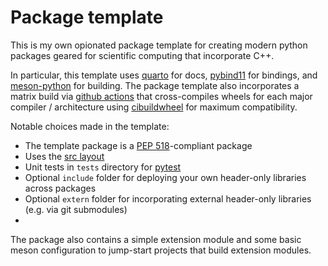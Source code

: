 # Package template 

This is my own opionated package template for creating modern python packages geared for scientific computing that incorporate C++. 

In particular, this template uses [quarto](https://quarto.org/) for docs, [pybind11](https://pybind11.readthedocs.io/en/stable/index.html) for bindings, and [meson-python](https://meson-python.readthedocs.io/en/latest/#) for building. The package template also incorporates a matrix build via [github actions]() that cross-compiles wheels for each major compiler / architecture using [cibuildwheel]() for maximum compatibility. 

Notable choices made in the template: 

- The template package is a [PEP 518](https://peps.python.org/pep-0518/)-compliant package
- Uses the [src layout](https://packaging.python.org/en/latest/discussions/src-layout-vs-flat-layout/)
- Unit tests in `tests` directory for [pytest](https://docs.pytest.org/en/7.4.x/)
- Optional `include` folder for deploying your own header-only libraries across packages
- Optional `extern` folder for incorporating external header-only libraries (e.g. via git submodules)
- 

The package also contains a simple extension module and some basic meson configuration to jump-start projects that build extension modules. 